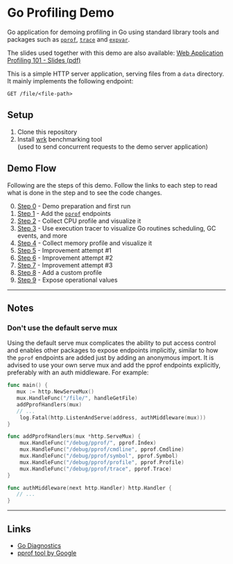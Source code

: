 # Go Profiling Demo
Go application for demoing profiling in Go using standard library tools and packages such as [`pprof`](https://github.com/google/pprof/blob/master/doc/README.md), [`trace`](https://golang.org/cmd/trace/) and [`expvar`](https://pkg.go.dev/expvar).

The slides used together with this demo are also available: [Web Application Profiling 101 - Slides (pdf)](Web_Application_Profiling_101_-_Slides.pdf)

This is a simple HTTP server application, serving files from a `data` directory. 
It mainly implements the following endpoint:
```
GET /file/<file-path>
```

## Setup
1. Clone this repository
2. Install [wrk](https://github.com/wg/wrk) benchmarking tool  
   (used to send concurrent requests to the demo server application)

## Demo Flow

Following are the steps of this demo.
Follow the links to each step to read what is done in the step and to see the code changes.

0. [Step 0](steps/step0/README.md) - Demo preparation and first run
1. [Step 1](steps/step1/README.md) - Add the [`pprof`](https://pkg.go.dev/net/http/pprof) endpoints
2. [Step 2](steps/step2/README.md) - Collect CPU profile and visualize it
3. [Step 3](steps/step3/README.md) - Use execution tracer to visualize Go routines scheduling, GC events, and more
4. [Step 4](steps/step4/README.md) - Collect memory profile and visualize it
5. [Step 5](steps/step5/README.md) - Improvement attempt #1
6. [Step 6](steps/step6/README.md) - Improvement attempt #2
7. [Step 7](steps/step7/README.md) - Improvement attempt #3
8. [Step 8](steps/step8/README.md) - Add a custom profile
9. [Step 9](steps/step9/README.md) - Expose operational values

----

## Notes

### Don't use the default serve mux

Using the default serve mux complicates the ability to put access control and enables other packages to expose endpoints implicitly, similar to how the `pprof` endpoints are added just by adding an anonymous import.
It is advised to use your own serve mux and add the pprof endpoints explicitly, preferably with an auth middleware. 
For example:
```go
func main() {
   mux := http.NewServeMux()
   mux.HandleFunc("/file/", handleGetFile)
   addPprofHandlers(mux)
   // ...
	log.Fatal(http.ListenAndServe(address, authMiddleware(mux))) 
}

func addPprofHandlers(mux *http.ServeMux) {
	mux.HandleFunc("/debug/pprof/", pprof.Index)
	mux.HandleFunc("/debug/pprof/cmdline", pprof.Cmdline)
	mux.HandleFunc("/debug/pprof/symbol", pprof.Symbol)
	mux.HandleFunc("/debug/pprof/profile", pprof.Profile)
	mux.HandleFunc("/debug/pprof/trace", pprof.Trace)
}

func authMiddleware(next http.Handler) http.Handler {
   // ...
}
```

----

## Links
* [Go Diagnostics](https://golang.org/doc/diagnostics)
* [pprof tool by Google](https://github.com/google/pprof/blob/master/doc/README.md)